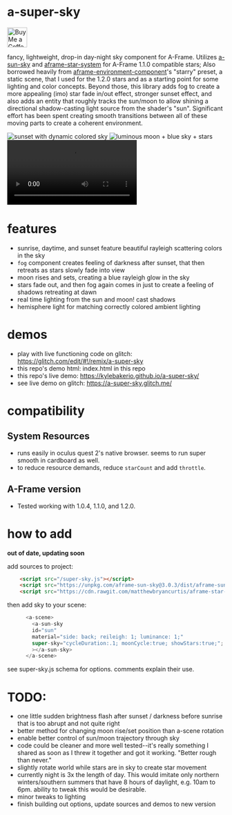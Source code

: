 # a-super-sky
<a href='https://ko-fi.com/kylev' target='_blank'><img height='35' style='border:0px;height:46px;' src='https://az743702.vo.msecnd.net/cdn/kofi3.png?v=0' border='0' alt='Buy Me a Coffee at ko-fi.com' /><a/>

fancy, lightweight, drop-in day-night sky component for A-Frame.
Utilizes [a-sun-sky](https://supermedium.com/superframe/components/sun-sky/) and [aframe-star-system](https://github.com/handeyeco/aframe-star-system-component) for A-Frame 1.1.0 compatible stars; Also borrowed heavily from [aframe-environment-component](https://github.com/supermedium/aframe-environment-component/commit/ab99293ee54826923212aca0dfc112d35b64d970)'s "starry" preset, a static scene, that I used for the 1.2.0 stars and as a starting point for some lighting and color concepts. Beyond those, this library adds fog to create a more appealing (imo) star fade in/out effect, stronger sunset effect, and also adds an entity that roughly tracks the sun/moon to allow shining a directional shadow-casting light source from the shader's "sun". Significant effort has been spent creating smooth transitions between all of these moving parts to create a coherent environment.

![sunset with dynamic colored sky](https://i.imgur.com/tzEqI6B.png)
![luminous moon + blue sky + stars](https://i.imgur.com/w6847An.png)
![day - moon cycle](https://user-images.githubusercontent.com/6391152/127586529-8ef34e7f-1884-404f-9838-39e6958eade5.mp4)

# features
- sunrise, daytime, and sunset feature beautiful rayleigh scattering colors in the sky
- `fog` component creates feeling of darkness after sunset, that then retreats as stars slowly fade into view
- moon rises and sets, creating a blue rayleigh glow in the sky
- stars fade out, and then fog again comes in just to create a feeling of shadows retreating at dawn
- real time lighting from the sun and moon! cast shadows
- hemisphere light for matching correctly colored ambient lighting

# demos
- play with live functioning code on glitch: https://glitch.com/edit/#!/remix/a-super-sky
- this repo's demo html: index.html in this repo
- this repo's live demo: https://kylebakerio.github.io/a-super-sky/
- see live demo on glitch: https://a-super-sky.glitch.me/

# compatibility

## System Resources
- runs easily in oculus quest 2's native browser. seems to run super smooth in cardboard as well.
- to reduce resource demands, reduce `starCount` and add `throttle`.

## A-Frame version
- Tested working with 1.0.4, 1.1.0, and 1.2.0.

# how to add
**out of date, updating soon**

add sources to project:
```html
    <script src="/super-sky.js"></script> 
    <script src="https://unpkg.com/aframe-sun-sky@3.0.3/dist/aframe-sun-sky.js"></script>
    <script src="https://cdn.rawgit.com/matthewbryancurtis/aframe-star-system-component/db4f1030/index.js"></script>
```

then add sky to your scene:
```js
      <a-scene>
        <a-sun-sky 
        id="sun"
        material="side: back; reileigh: 1; luminance: 1;"
        super-sky="cycleDuration:.1; moonCycle:true; showStars:true;";
        ></a-sun-sky>
      </a-scene>
```

see super-sky.js schema for options. comments explain their use.


# TODO:
- one little sudden brightness flash after sunset / darkness before sunrise that is too abrupt and not quite right
- better method for changing moon rise/set position than a-scene rotation
- enable better control of sun/moon trajectory through sky
- code could be cleaner and more well tested--it's really something I shared as soon as I threw it together and got it working. "Better rough than never."
- slightly rotate world while stars are in sky to create star movement
- currently night is 3x the length of day. This would imitate only northern winters/southern summers that have 8 hours of daylight, e.g. 10am to 6pm. ability to tweak this would be desirable.
- minor tweaks to lighting 
- finish building out options, update sources and demos to new version
